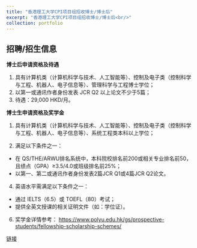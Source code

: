 ```yaml
---
title: "香港理工大学CPI项目组招收博士/博士后"
excerpt: "香港理工大学CPI项目组招收博士/博士后<br/>"
collection: portfolio
---
```


## 招聘/招生信息



**博士后申请资格及待遇**

1. 具有计算机类（计算机科学与技术、人工智能等）、控制及电子类（控制科学与工程、机器人、电子信息等）、管理科学与工程博士学位；
2. 以第一或通讯作者身份发表 JCR Q2 以上论文不少于5篇；
3. 待遇：29,000 HKD/月。

**博士生申请资格及奖学金**

1. 具有计算机类（计算机科学与技术、人工智能等）、控制及电子类（控制科学与工程、机器人、电子信息等）、系统工程类本科以上学位；

2. 满足以下条件之一：
  - 在 QS/THE/ARWU排名系统中，本科院校排名前200或相关专业排名前50，且绩点（GPA）≥3.5/4.0或班级排名前25%；
  - 以第一、第二或通讯作者身份发表2篇JCR Q1或4篇JCR Q2论文。
4. 英语水平需满足以下条件之一：
  - 通过 IELTS（6.5）或 TOEFL（80）考试；
  - 提供全英文授课的相关证明文件（如：学位证）。

6. 奖学金详情参考：
   https://www.polyu.edu.hk/gs/prospective-students/fellowship-scholarship-schemes/


[链接](https://mp.weixin.qq.com/s/EAA-kWjnwrdGizdniuWYyw)

